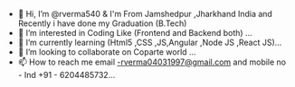 - 👋 Hi, I’m @rverma540 & I'm From Jamshedpur ,Jharkhand India and Recently i have done my Graduation (B.Tech) 
- 👀 I’m interested in Coding Like (Frontend and Backend both) ...
- 🌱 I’m currently learning (Html5 ,CSS ,JS,Angular ,Node JS ,React JS)...
- 💞️ I’m looking to collaborate on Coparte world ...
- 📫 How to reach me email -rverma04031997@gmail.com and mobile no - Ind +91 - 6204485732...

<!---
rverma540/rverma540 is a ✨ special ✨ repository because its `README.md` (this file) appears on your GitHub profile.
You can click the Preview link to take a look at your changes.
--->
